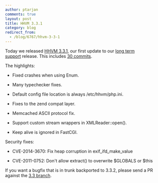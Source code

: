 ```yaml
---
author: ptarjan
comments: true
layout: post
title: HHVM 3.3.1
category: blog
redirect_from:
  - /blog/6767/hhvm-3-3-1
---
```


Today we released [HHVM 3.3.1](https://github.com/facebook/hhvm/wiki/Prebuilt%20Packages%20for%20HHVM), our first update to our [long term support](http://hhvm.com/blog/6083/hhvm-long-term-support) release. This includes [30 commits](https://github.com/facebook/hhvm/compare/HHVM-3.3.0...HHVM-3.3.1).

<!--truncate-->

The highlights:

  * Fixed crashes when using Enum.


  * Many typechecker fixes.


  * Default config file location is always /etc/hhvm/php.ini.


  * Fixes to the zend compat layer.


  * Memcached ASCII protocol fix.


  * Support custom stream wrappers in XMLReader::open().


  * Keep alive is ignored in FastCGI.


Security fixes:


  * CVE-2014-3670: Fix heap corruption in exif_ifd_make_value


  * CVE-2011-0752: Don't allow extract() to overwrite $GLOBALS or $this


If you want a bugfix that is in trunk backported to 3.3.2, please send a PR against the [3.3 branch](https://github.com/facebook/hhvm/tree/HHVM-3.3).
